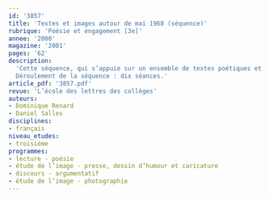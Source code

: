 ```yaml
---
id: '3857'
title: 'Textes et images autour de mai 1968 (séquence)'
rubrique: 'Poésie et engagement [3e]'
annee: '2000'
magazine: '2001'
pages: '62'
description: 
  'Cette séquence, qui s’appuie sur un ensemble de textes poétiques et de chansons du XXe siècle, est conforme au programme de troisième. Elle met en effet en œuvre une diversité de textes, supports et langages dans des séances qui associent études de textes et d’images. En liaison avec le programme d’histoire, cette séquence élargit la notion d’engagement, réservée traditionnellement à la poésie de la Résistance, à un corpus de textes autour de la révolte de mai 1968 en France. L’axe d’étude principal est la liaison entre la dimension poétique et la dimension argumentative. On insistera sur la force argumentative et persuasive du discours visuel et on étudiera les moyens de persuader et de convaincre par le verbal et le non-verbal. Au fil de la séquence, on proposera aux élèves de nombreux exercices écrits ou oraux pour les inciter à utiliser ces moyens. On mettra en exergue l’importance de la dimension matérielle et formelle de l’expression (sonorités, rythme, prosodie, recours aux images) de l’écriture poétique. Enfin, on cherchera par l’intermédiaire de cette séquence à développer les connaissances littéraires et culturelles des élèves et à faire évoluer leurs représentations de la poésie.
  Déroulement de la séquence : dix séances.'
article_pdf: '3857.pdf'
revue: 'L’école des lettres des collèges'
auteurs:
- Dominique Renard
- Daniel Salles
disciplines:
- français
niveau_etudes:
- troisième
programmes:
- lecture - poésie
- étude de l’image - presse, dessin d’humour et caricature
- discours - argumentatif
- étude de l’image - photographie
---
```

